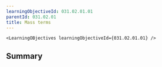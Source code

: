 ```yaml
---
learningObjectiveId: 031.02.01.01
parentId: 031.02.01
title: Mass terms
---
```


```tsx eval
<LearningOBjectives learningObjectiveId={031.02.01.01} />
```

## Summary
